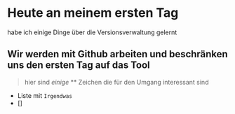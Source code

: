 # Heute an meinem ersten Tag 
habe ich einige Dinge über die Versionsverwaltung gelernt
## Wir werden mit Github arbeiten und beschränken uns den ersten Tag auf das Tool

> hier sind _einige_ ** Zeichen die für den Umgang interessant sind
>
- Liste mit `Irgendwas`
- []
